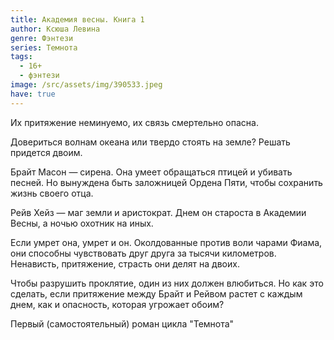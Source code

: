 ```yaml
---
title: Академия весны. Книга 1
author: Ксюша Левина
genre: Фэнтези
series: Темнота
tags:
  - 16+
  - фэнтези
image: /src/assets/img/390533.jpeg
have: true
---
```

Их притяжение неминуемо, их связь смертельно опасна.

Довериться волнам океана или твердо стоять на земле? Решать придется двоим.

Брайт Масон — сирена. Она умеет обращаться птицей и убивать песней. Но вынуждена быть заложницей Ордена Пяти, чтобы сохранить жизнь своего отца.

Рейв Хейз — маг земли и аристократ. Днем он староста в Академии Весны, а ночью охотник на иных.

Если умрет она, умрет и он. Околдованные против воли чарами Фиама, они способны чувствовать друг друга за тысячи километров. Ненависть, притяжение, страсть они делят на двоих.

Чтобы разрушить проклятие, один из них должен влюбиться. Но как это сделать, если притяжение между Брайт и Рейвом растет с каждым днем, как и опасность, которая угрожает обоим?

Первый (самостоятельный) роман цикла "Темнота"
